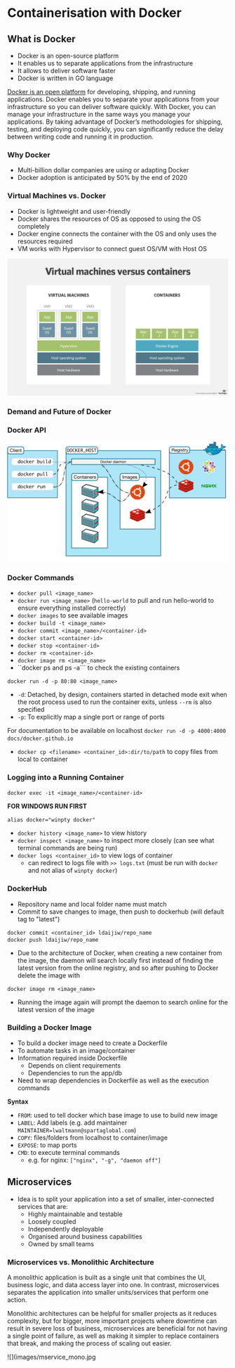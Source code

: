 # Containerisation with Docker

## What is Docker

- Docker is an open-source platform
- It enables us to separate applications from the infrastructure
- It allows to deliver software faster
- Docker is written in GO language

[Docker is an open platform](https://docs.docker.com/get-started/overview/) for developing, shipping, and running applications. Docker enables you to separate your applications from your infrastructure so you can deliver software quickly. With Docker, you can manage your infrastructure in the same ways you manage your applications. By taking advantage of Docker’s methodologies for shipping, testing, and deploying code quickly, you can significantly reduce the delay between writing code and running it in production.

### Why Docker

- Multi-billion dollar companies are using or adapting Docker
- Docker adoption is anticipated by 50% by the end of 2020

### Virtual Machines vs. Docker

- Docker is lightweight and user-friendly
- Docker shares the resources of OS as opposed to using the OS completely
- Docker engine connects the container with the OS and only uses the resources required
- VM works with Hypervisor to connect guest OS/VM with Host OS

![](images/vm_container.png)


### Demand and Future of Docker

### Docker API

![](images/architecture.png)


### Docker Commands

- ``docker pull <image_name>``
- ``docker run <image_name>`` (``hello-world`` to pull and run hello-world to ensure everything installed correctly)
- ``docker images`` to see available images
- ``docker build -t <image_name>``
- ``docker commit <image_name>/<container-id>``
- ``docker start <container-id>``
- ``docker stop <container-id>``
- ``docker rm <container-id>``
- ``docker image rm <image_name>``
- ``docker ps and ps -a``` to check the existing containers

```
docker run -d -p 80:80 <image_name>
```
- ``-d``: Detached, by design, containers started in detached mode exit when the root process used to run the container exits, unless ``--rm`` is also specified
- ``-p``: To explicitly map a single port or range of ports

For documentation to be available on localhost
```docker run -d -p 4000:4000 docs/docker.github.io```

- ``docker cp <filename> <container_id>:dir/to/path`` to copy files from local to container
### Logging into a Running Container

``docker exec -it <image_name>/<container-id>``

**FOR WINDOWS RUN FIRST**
```
alias docker="winpty docker"
```

- ``docker history <image_name>`` to view history
- ``docker inspect <image_name>`` to inspect more closely (can see what terminal commands are being run)
- ``docker logs <container_id>`` to view logs of container
	- can redirect to logs file with ``>> logs.txt`` (must be run with ``docker`` and not alias of ``winpty docker``)


### DockerHub

- Repository name and local folder name must match
- Commit to save changes to image, then push to dockerhub (will default tag to "latest")
```
docker commit <container_id> ldaijiw/repo_name
docker push ldaijiw/repo_name
```
- Due to the architecture of Docker, when creating a new container from the image, the daemon will search locally first instead of finding the latest version from the online registry, and so after pushing to Docker delete the image with
```
docker image rm <image_name>
```
- Running the image again will prompt the daemon to search online for the latest version of the image

### Building a Docker Image

- To build a docker image need to create a Dockerfile
- To automate tasks in an image/container
- Information required inside Dockerfile
	- Depends on client requirements
	- Dependencies to run the app/db
- Need to wrap dependencies in Dockerfile as well as the execution commands

**Syntax**

- ``FROM``: used to tell docker which base image to use to build new image
- ``LABEL``: Add labels (e.g. add maintainer ``MAINTAINER=lwaltmann@spartaglobal.com``)
- ``COPY``: files/folders from localhost to container/image
- ``EXPOSE``: to map ports
- ``CMD``: to execute terminal commands
	- e.g. for nginx: ``["nginx", "-g", "daemon off"]``

## Microservices

- Idea is to split your application into a set of smaller, inter-connected services that are:
	- Highly maintainable and testable
	- Loosely coupled
	- Independently deployable
	- Organised around business capabilities
	- Owned by small teams

### Microservices vs. Monolithic Architecture

A monolithic application is built as a single unit that combines the UI, business logic, and data access layer into one. In contrast, microservices separates the application into smaller units/services that perform one action.

Monolithic architectures can be helpful for smaller projects as it reduces complexity, but for bigger, more important projects where downtime can result in severe loss of business, microservices are beneficial for not having a single point of failure, as well as making it simpler to replace containers that break, and making the process of scaling out easier.

![](images/mservice_mono.jpg

